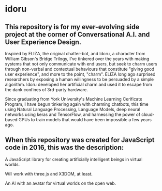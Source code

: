 # idoru

## This repository is for my ever-evolving side project at the corner of Conversational A.I. and User Experience Design.

Inspired by ELIZA, the original chatter-bot, and Idoru, a character from William Gibson's Bridge Trilogy, I've tinkered over the years with making systems that not only communicate with end users, but seek to charm users through non-verbal and contextual behaviours that constitute "giving good user experience", and more to the point, "charm". ELIZA long ago surprised researchers by exposing a human willingness to be persuaded by a simple algorithm. Idoru developed her artificial charm and used it to escape from the dank confines of 3rd-party hardware.

Since graduating from York University's Machine Learning Cerificate Program, I have begun tinkering again with charming chatbots, this time using Natural Language Processing, Language Models, deep neural networks using keras and TensorFlow, and harnessing the power of cloud-based GPUs to train models that would have been impossible a few years ago.

## When this repository was created for JavaScript code in 2016, this was the description:

A JavaScript library for creating artificially intelligent beings in virtual worlds.

Will work with three.js and X3DOM, at least.

An AI with an avatar for virtual worlds on the open web.

